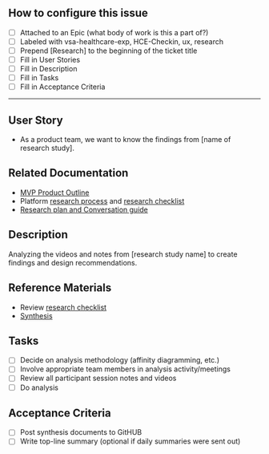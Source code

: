 ## How to configure this issue

- [ ] Attached to an Epic (what body of work is this a part of?)
- [ ] Labeled with vsa-healthcare-exp, HCE-Checkin, ux, research
- [ ] Prepend [Research] to the beginning of the ticket title
- [ ] Fill in User Stories
- [ ] Fill in Description
- [ ] Fill in Tasks
- [ ] Fill in Acceptance Criteria
---

## User Story
- As a product team, we want to know the findings from [name of research study].

## Related Documentation
- [MVP Product Outline](https://github.com/department-of-veterans-affairs/va.gov-team/blob/master/products/health-care/checkin/product/product-outline.md)
- Platform [research process](https://depo-platform-documentation.scrollhelp.site/research-design/Research-Overview.1958740385.html) and [research checklist](https://depo-platform-documentation.scrollhelp.site/research-design/Research-Checklist.1958773011.html)
- [Research plan and Conversation guide]()


## Description
Analyzing the videos and notes from [research study name] to create findings and design recommendations.

## Reference Materials
- Review [research checklist](https://github.com/department-of-veterans-affairs/va.gov-team/blob/master/platform/research/planning/lead-researcher-checklist.md)
- [Synthesis](https://github.com/department-of-veterans-affairs/va.gov-team/tree/master/platform/research/synthesis)

## Tasks

- [ ] Decide on analysis methodology (affinity diagramming, etc.)
- [ ] Involve appropriate team members in analysis activity/meetings
- [ ] Review all participant session notes and videos
- [ ] Do analysis

## Acceptance Criteria

- [ ] Post synthesis documents to GitHUB
- [ ] Write top-line summary (optional if daily summaries were sent out)
